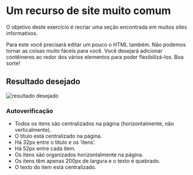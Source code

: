 # Um recurso de site muito comum

O objetivo deste exercício é recriar uma seção encontrada em muitos sites informativos.

Para este você precisará editar um pouco o HTML também. Não podemos tornar as coisas _muito_ fáceis para você. Você desejará adicionar contêineres ao redor dos vários elementos para poder flexibilizá-los. Boa sorte!

## Resultado desejado

![resultado desejado](./desired-outcome.png)

### Autoverificação

- Todos os itens são centralizados na página (horizontalmente, não verticalmente).
- O título está centralizado na página.
- Há 32px entre o título e os ‘itens’.
- Há 52px entre cada item.
- Os itens são organizados horizontalmente na página.
- Os itens têm apenas 200px de largura e o texto é quebrado.
- O texto do item está centralizado. 
